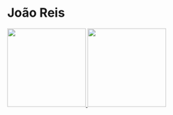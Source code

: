 # João Reis

<a href="https://github.com/joaoreis16">
  <img height="180em" src="https://github-readme-stats.vercel.app/api?username=joaoreis16&theme=tokyonight&show_icons=true" />
  <img height="180em" src="https://github-readme-stats.vercel.app/api/top-langs/?username=joaoreis16&theme=tokyonight&layout=compact" />
</a>


